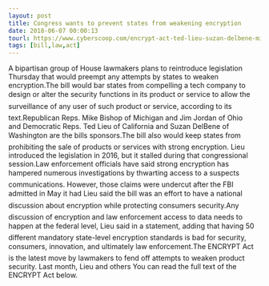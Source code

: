 ```yaml
---
layout: post
title: Congress wants to prevent states from weakening encryption
date: 2018-06-07 00:00:13
tourl: https://www.cyberscoop.com/encrypt-act-ted-lieu-suzan-delbene-mike-bishop-jim-jordan/?category_news=technology
tags: [bill,law,act]
---
```

A bipartisan group of House lawmakers plans to reintroduce legislation Thursday that would preempt any attempts by states to weaken encryption.The bill would bar states from compelling a tech company to design or alter the security functions in its product or service to allow the surveillance of any user of such product or service, according to its text.Republican Reps. Mike Bishop of Michigan and Jim Jordan of Ohio and Democratic Reps. Ted Lieu of California and Suzan DelBene of Washington are the bills sponsors.The bill also would keep states from prohibiting the sale of products or services with strong encryption. Lieu introduced the legislation in 2016, but it stalled during that congressional session.Law enforcement officials have said strong encryption has hampered numerous investigations by thwarting access to a suspects communications. However, those claims were undercut after the FBI admitted in May it had Lieu said the bill was an effort to have a national discussion about encryption while protecting consumers security.Any discussion of encryption and law enforcement access to data needs to happen at the federal level, Lieu said in a statement, adding that having 50 different mandatory state-level encryption standards is bad for security, consumers, innovation, and ultimately law enforcement.The ENCRYPT Act is the latest move by lawmakers to fend off attempts to weaken product security. Last month, Lieu and others You can read the full text of the ENCRYPT Act below.